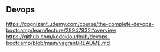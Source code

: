 ## Devops
https://cognizant.udemy.com/course/the-complete-devops-bootcamp/learn/lecture/28947832#overview
https://github.com/kodekloudhub/devops-bootcamp/blob/main/vagrant/README.md


